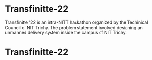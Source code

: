 # Transfinitte-22
Transfinitte '22 is an intra-NITT hackathon organized by the Techinical Council of NIT Trichy. The problem statement involved designing an unmanned delivery system inside the campus of NIT Trichy.

# Transfinitte-22

